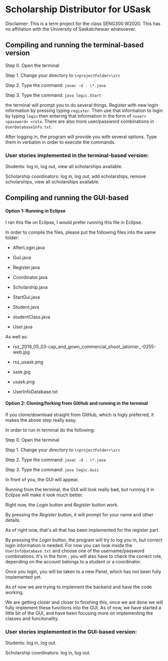 # Scholarship Distributor for USask

Disclaimer: This is a term project for the class SENG300 W2020. This has no affiliation with the University of Saskatchewan whatsoever.

## Compiling and running the terminal-based version
Step 0. Open the terminal

Step 1. Change your directory to `\<projectFolder>\src`

Step 2. Type the command: `javac -d . \*.java`

Step 3. Type the command: `java logic.Start`

the terminal will prompt you to do several things. Register with new login information by pressing typing `register`. Then use that information to login by typing `login` then entering that information in the form of `<user> <password> <role`. There are also more user/password combinations in `UserDatabaseInfo.txt`. 

After logging in, the program will provide you with several options. Type them in verbatim in order to execute the commands.

### User stories implemented in the terminal-based version:

Students: log in, log out, view all scholarships available.

Scholarship coordinators: log in, log out, add scholarships, remove scholarships, view all scholarships available.

## Compiling and running the GUI-based

#### Option 1: Running in Eclipse
I ran this file on Eclipse, I would prefer running this file in Eclipse.

In order to compile the files, please put the following files into the same folder:


- AfterLogin.java

- Guii.java

- Register.java

- Coordinator.java

- Scholarship.java

- StartGui.java

- Student.java

- studentClass.java

- User.java


As well as:

- rsz_2019_05_03-cap_and_gown_commercial_shoot_jatorner_-0255-web.jpg

- rsz_usask.png

- sask.jpg

- usask.png

- UserInfoDatabase.txt


#### Option 2: Cloning/forking from GitHub and running in the terminal
If you clone/download straight from GitHub, which is higly preferred, it makes the above step really easy.

In order to run in terminal do the following:

Step 0. Open the terminal

Step 1. Change your directory to `\<projectFolder>\src`

Step 2. Type the command: `javac -d . \*.java`

Step 3. Type the command: `java logic.Guii`

In front of you, the GUI will appear.

Running from the terminal, the GUI will look really bad, but running it in Eclipse will make it look much better.

Right now, the *Login* button and *Register* button work.

By pressing the *Register* button, it will prompt for your name and other details.

As of right now, that's all that has been implemented for the register part.

By pressing the *Login* button, the program will try to log you in, but correct login information is needed. For now you can look inside the `UserInfoDatabase.txt` and choose one of the username/password combinations. It's in the form *<username> <password> <role>*; you will also have to check the correct role, depending on the account belongs to a student or a coordinator.

Once you login, you will be taken to a new Panel, which has not been fully implemented yet.

As of now we are trying to implement the backend and have the code working.

We are getting closer and closer to finishing this, once we are done we will fully implement these functions into the GUI. As of now, we have started a little bit of the GUI, and have been focusing more on implementing the classes and funcitonality. 

### User stories implemented in the GUI-based version:

Students: log in, log out. 

Scholarship coordinators: log in, log out.


